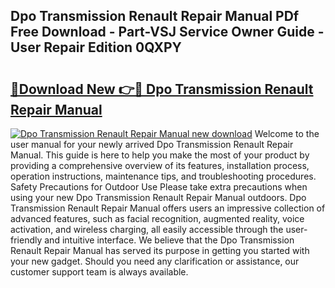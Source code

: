 ## Dpo Transmission Renault Repair Manual PDf Free Download - Part-VSJ Service Owner Guide - User Repair Edition 0QXPY

# <h2><a href="http://bc82696.oget.top/?id=Dpo+Transmission+Renault+Repair+Manual">🔗Download New 👉🔴 Dpo Transmission Renault Repair Manual</a></h2>

[![Dpo Transmission Renault Repair Manual new download](https://i.imgur.com/5g1atiW.png)](http://bc82696.oget.top/?id=Dpo+Transmission+Renault+Repair+Manual)
Welcome to the user manual for your newly arrived Dpo Transmission Renault Repair Manual. This guide is here to help you make the most of your product by providing a comprehensive overview of its features, installation process, operation instructions, maintenance tips, and troubleshooting procedures. Safety Precautions for Outdoor Use Please take extra precautions when using your new Dpo Transmission Renault Repair Manual outdoors. Dpo Transmission Renault Repair Manual offers users an impressive collection of advanced features, such as facial recognition, augmented reality, voice activation, and wireless charging, all easily accessible through the user-friendly and intuitive interface. We believe that the Dpo Transmission Renault Repair Manual has served its purpose in getting you started with your new gadget. Should you need any clarification or assistance, our customer support team is always available.
